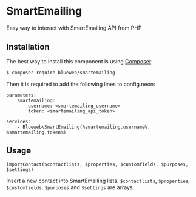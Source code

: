 # SmartEmailing

Easy way to interact with SmartEmailing API from PHP

## Installation

The best way to install this component is using [Composer](http://getcomposer.org/):

```sh
$ composer require blueweb/smartemailing
```

Then it is required to add the following lines to config.neon:

```
parameters:
	smartemailing:
		username: <smartemailing_username>
		token: <smartemailing_api_token>

services:
	- Blueweb\SmartEmailing(%smartemailing.username%, %smartemailing.token%)
```

## Usage

```importContact($contactlists, $properties, $customfields, $purposes, $settings)```

Insert a new contact into SmartEmailing lists. `$contactlists`, `$properties`, `$customfields`, `$purposes` and `$settings` are arrays.



